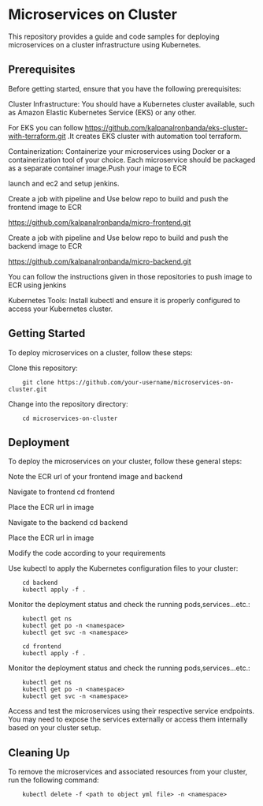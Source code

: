 Microservices on Cluster
==========================

This repository provides a guide and code samples for deploying microservices on a cluster infrastructure using Kubernetes.

Prerequisites
-------------

Before getting started, ensure that you have the following prerequisites:

Cluster Infrastructure: You should have a Kubernetes cluster available, such as Amazon Elastic Kubernetes Service (EKS) or any other.

For EKS you can follow https://github.com/kalpanaIronbanda/eks-cluster-with-terraform.git .It creates EKS cluster with automation tool terraform.

Containerization: Containerize your microservices using Docker or a containerization tool of your choice. Each microservice should be packaged as a separate container image.Push your image to ECR 
 
launch and ec2 and setup jenkins.

Create a job with pipeline and Use below repo to build and push the frontend image to ECR

 https://github.com/kalpanaIronbanda/micro-frontend.git

Create a job with pipeline and Use below repo to build and push the backend image to ECR

 https://github.com/kalpanaIronbanda/micro-backend.git

You can follow the instructions given in those repositories to push image to ECR using jenkins

Kubernetes Tools: Install kubectl and ensure it is properly configured to access your Kubernetes cluster.

Getting Started
------------------

To deploy microservices on a cluster, follow these steps:

Clone this repository: 

		git clone https://github.com/your-username/microservices-on-cluster.git

Change into the repository directory: 

		cd microservices-on-cluster

Deployment
---------------

To deploy the microservices on your cluster, follow these general steps:

Note the ECR url of your frontend image and backend

Navigate to frontend 
		cd frontend

Place the ECR url in image 

Navigate to the backend 
		cd backend

Place the ECR url in image

Modify the code according to your requirements 

Use kubectl to apply the Kubernetes configuration files to your cluster:

		cd backend
		kubectl apply -f .

Monitor the deployment status and check the running pods,services...etc.:

		kubectl get ns
		kubectl get po -n <namespace>
		kubectl get svc -n <namespace>

		cd frontend
		kubectl apply -f .

Monitor the deployment status and check the running pods,services...etc.:

		kubectl get ns
		kubectl get po -n <namespace>
		kubectl get svc -n <namespace>

Access and test the microservices using their respective service endpoints. You may need to expose the services externally or access them internally based on your cluster setup.

Cleaning Up
--------------

To remove the microservices and associated resources from your cluster, run the following command:

		kubectl delete -f <path to object yml file> -n <namespace>
		
